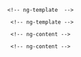 <!-- 07-12-24 -->
<!-- ng-container -->
<!-- It won't render in dom, eg:if i loop ngfor and render data using some checking condition .using this can can restrict unwanted rendering html elements in dom  -->
<!-- We should use only one structural directive in tag, we cannot use ngfor and ngIf simultaneously -->

<!-- ng-container -->


      <!-- ng-template  -->
<!-- If we write something under ng-template it won't render in dom,becoz angular wont consider this as tag.This won't work until we attach any structral directive like ngfor,ngswitch,ngif eg:if else , switch cases  -->
       <!-- ng-template -->

       <!-- ng-content -->
<!-- is used to pass data from parent to child or we can pass html from parent to child -->
       <!-- ng-content -->